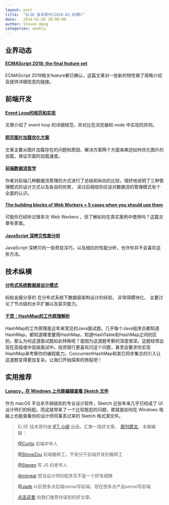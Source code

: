 ```yaml
---
layout: post
title:  "ELSE 技术周刊(2018.02.05期)"
date:   2018-02-05 10:00:00
author: Steven Wang
categories: weekly
---
```


## 业界动态

#### [ECMAScript 2018: the final feature set](http://2ality.com/2017/02/ecmascript-2018.html)
ECMAScript 2018相关feature都已确认，这篇文章对一些新的特性做了简略介绍及提供详细信息的链接。


## 前端开发

#### [Event Loop的规范和实现](https://juejin.im/post/5a6155126fb9a01cb64edb45)

文章介绍了 event loop 的详细规范，并对比在浏览器和 node 中实现的异同。

#### [网页图片加载优化方案](https://zhuanlan.zhihu.com/p/33370207)
文章主要从图片加载存在的问题和原因、解决方案两个方面来阐述如何优化图片的加载，保证页面的加载速度。

#### [前端数据流哲学](https://zhuanlan.zhihu.com/p/33382396)
作者对前端几种数据流管理的方式进行了总结和纵向的比较，很好地说明了三种管理模式的设计方式以及各自的优势， 读过后相信你应该对数据流的管理模式有个全面的认识。

#### [The building blocks of Web Workers + 5 cases when you should use them](https://blog.sessionstack.com/how-javascript-works-the-building-blocks-of-web-workers-5-cases-when-you-should-use-them-a547c0757f6a)

可能你已经听过很多次 Web Workers ，但了解如何在真实案例中使用吗？这篇文章有答案。

#### [JavaScript 深拷贝性能分析](https://zhuanlan.zhihu.com/p/33489557)

JavaScript 深拷贝的一些奇技淫巧，以及相应的性能分析，也许你并不会喜欢这些方法。


## 技术纵横

#### [分布式系统数据层设计模式](https://mp.weixin.qq.com/s/_CBoYbOoVDkFDoEgC0I68Q)
蚂蚁金服分享的 在分布式系统下数据层架构设计的经验， 非常得模块化， 主要讨论了节点级的水平扩展以及容灾能力。

#### [干货：HashMap的工作原理解析](https://juejin.im/post/5a7592f4f265da4e8d42ded2)
HashMap的工作原理是近年来常见的Java面试题。几乎每个Java程序员都知道HashMap，都知道哪里要用HashMap，知道HashTable和HashMap之间的区别，那么为何这道面试题如此特殊呢？是因为这道题考察的深度很深。这题经常出现在高级或中高级面试中。投资银行更喜欢问这个问题，甚至会要求你实现HashMap来考察你的编程能力。ConcurrentHashMap和其它同步集合的引入让这道题变得更加复杂。让我们开始探索的旅程吧！


## 实用推荐

#### [Lunacy，在 Windows 上也能编辑查看 Sketch 文件](https://sspai.com/post/42926)

作为 macOS 平台杀手锏级别的专业设计软件，Sketch 近些年来几乎已经成了 UI 设计师们的标配。而这就带来了一个比较尴尬的问题，那就是如何在 Windows 电脑上也能查看你的设计师同事丢过来的 Sketch 格式源文件。


> ELSE 技术周刊由 [IFT 小组](https://github.com/CtripFE) 出品，汇聚一周好文章， [周刊原文]()。本期编辑：
>
> [@Curtis](https://github.com/CurtisCBS) 前端中年人
>
> [@StoneZou](https://github.com/stoneyong) 前端搬砖工，不安分于前端开发的搬砖工
>
> [@Steven](https://github.com/StevenX911) 写 JS 的老年人
>
> [@mirreal](https://github.com/mirreal) 想当设计师的程序员不是一个好攻城狮
>
> [@Jade](https://github.com/Jade05) 以前想多点后端sense写前端，现在想多点产品sense写前端
>
> [点击这里](https://github.com/CtripFE/fe-weekly/issues) 向我们推荐你读到的好文章。